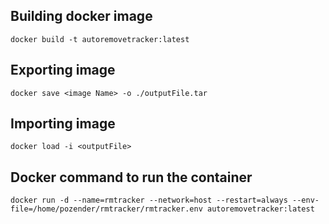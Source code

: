 ## Building docker image
``docker build -t autoremovetracker:latest``

## Exporting image
``docker save <image Name> -o ./outputFile.tar``

## Importing image
``docker load -i <outputFile>``

## Docker command to run the container
``docker run -d --name=rmtracker --network=host --restart=always --env-file=/home/pozender/rmtracker/rmtracker.env autoremovetracker:latest``
